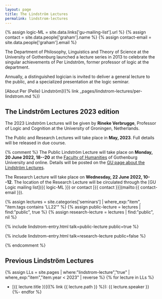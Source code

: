 ```yaml
---
layout: page
title: The Lindström Lectures
permalink: lindstrom-lectures
---
```

{% assign logic-ML = site.data.links['gu-mailing-list'].url %}
{% assign contact = site.data.people['graham'].name %}
{% assign contact-email = site.data.people['graham'].email %}

The Department of Philosophy, Linguistics and Theory of Science at the University of Gothenburg launched a lecture series in 2013 to celebrate the singular achievements of Per Lindström, former professor of logic at the department.

Annually, a distinguished logician is invited to deliver a general lecture to the public, and a specialized presentation at the logic seminar.

[About Per (Pelle) Lindström]({% link _pages/lindstrom-lectures/per-lindstrom.md %})

## The Lindström Lectures 2023 edition

The 2023 Lindström Lectures will be given by **Rineke Verbrugge**, Professor of Logic and Cognition at the University of Groningen, Netherlands.

The Public and Research Lectures will take place in **May, 2023**.
Full details will be released in due course.

{% comment %}
The Public Lindström Lecture will take place on **Monday, 20 June 2022, 18--20** at the [Faculty of Humanities](https://www.gu.se/en/humanities) of Gothenburg University and online. Details will be posted on the [GU page about the Lindström Lectures](https://www.gu.se/en/flov/the-lindstrom-lectures).

The Research Lecture will take place on **Wednesday, 22 June 2022, 10--12**. The location of the Research Lecture will be circulated through the [GU Logic mailing list]({{ logic-ML }}) or contact [{{ contact }}](mailto:{{ contact-email }}).

{% assign lectures = site.categories['seminars'] | where_exp:"item", "item.tags contains 'LL22'" %}
{% assign public-lecture = lectures | find:"public", true %}
{% assign research-lecture = lectures | find:"public", nil %}

{% include lindstrom-entry.html talk=public-lecture public=true %}

{% include lindstrom-entry.html talk=research-lecture public=false %}

{% endcomment %}

## Previous Lindström Lectures

{% assign LLs = site.pages | where:"lindstrom-lecture","true" | where_exp:"item","item.year < 2023" | reverse %}
{% for lecture in LLs %}
* [{{ lecture.title }}]({% link {{ lecture.path }} %}): {{ lecture.speaker }}
{%- endfor %}
